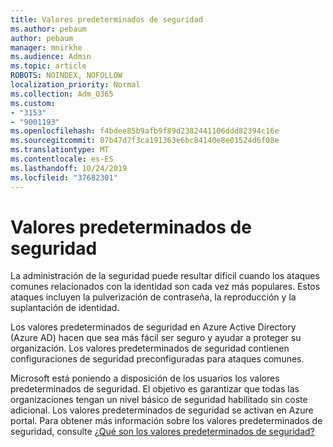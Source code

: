 ```yaml
---
title: Valores predeterminados de seguridad
ms.author: pebaum
author: pebaum
manager: mnirkhe
ms.audience: Admin
ms.topic: article
ROBOTS: NOINDEX, NOFOLLOW
localization_priority: Normal
ms.collection: Adm_O365
ms.custom:
- "3153"
- "9001193"
ms.openlocfilehash: f4bdee85b9afb9f89d2382441106ddd82394c16e
ms.sourcegitcommit: 07b47d7f3ca191363e6bc84140e8e01524d6f08e
ms.translationtype: MT
ms.contentlocale: es-ES
ms.lasthandoff: 10/24/2019
ms.locfileid: "37682301"
---
```

# <a name="security-defaults"></a>Valores predeterminados de seguridad

La administración de la seguridad puede resultar difícil cuando los ataques comunes relacionados con la identidad son cada vez más populares. Estos ataques incluyen la pulverización de contraseña, la reproducción y la suplantación de identidad.

Los valores predeterminados de seguridad en Azure Active Directory (Azure AD) hacen que sea más fácil ser seguro y ayudar a proteger su organización. Los valores predeterminados de seguridad contienen configuraciones de seguridad preconfiguradas para ataques comunes.

Microsoft está poniendo a disposición de los usuarios los valores predeterminados de seguridad. El objetivo es garantizar que todas las organizaciones tengan un nivel básico de seguridad habilitado sin coste adicional. Los valores predeterminados de seguridad se activan en Azure portal. Para obtener más información sobre los valores predeterminados de seguridad, consulte [¿Qué son los valores predeterminados de seguridad?](https://docs.microsoft.com/azure/active-directory/conditional-access/concept-conditional-access-security-defaults)